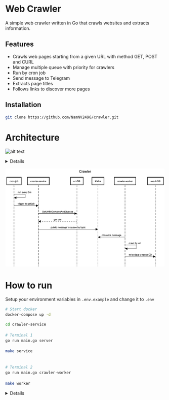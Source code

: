 # Web Crawler

A simple web crawler written in Go that crawls websites and extracts information.

## Features

- Crawls web pages starting from a given URL with method GET, POST and CURL
- Manage multiple queue with priority for crawlers
- Run by cron job
- Send message to Telegram
- Extracts page titles
- Follows links to discover more pages

## Installation

```bash
git clone https://github.com/NamNV2496/crawler.git
```

# Architecture

![alt text](docs/design.png)


<details>
title Crawler

participant cron-job
participant crawler-service
participant url-DB
participant Kafka
participant crawler-worker
participant result-DB

cron-job -> cron-job: normal queue run every 5m
cron-job -> cron-job: priority queue run every 15m
cron-job->crawler-service: trigger to get job
crawler-service->url-DB: GetUrlByDomainsAndQueues
crawler-service<--url-DB: get urls
crawler-service->Kafka: public message to queue by topic
Kafka<-crawler-worker: consume message
crawler-worker->crawler-worker: crawl by url
crawler-worker->result-DB: write data to result DB

</details>

![alt text](docs/sequence.png)

# How to run

Setup your environment variables in `.env.example` and change it to `.env`

```bash
# Start docker
docker-compose up -d
```

```bash
cd crawler-service

# Terminal 1
go run main.go server

make service


# Terminal 2
go run main.go crawler-worker

make worker
```

<details>

# 1. Create new bot and get token

![alt text](docs/create_bot.png)
![alt text](docs/create_group_chat.png)

# 2. Run command to get chat Id

```bash
curl -s https://api.telegram.org/bot${TOKEN}/getUpdates
```

![alt text](docs/tele_message.png)

</details>
